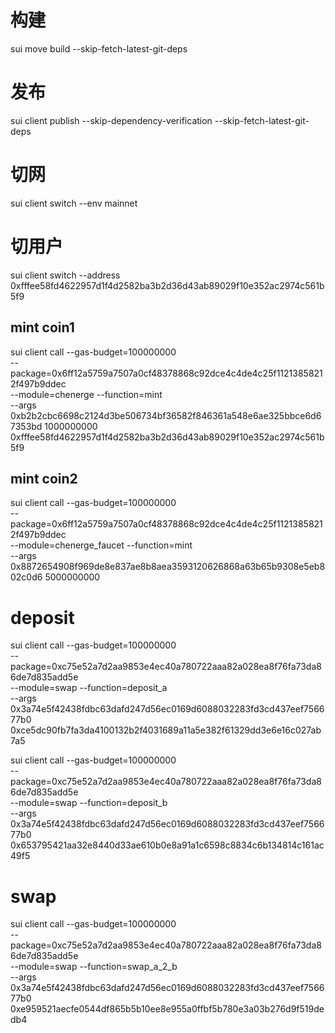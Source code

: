 # 构建
sui move build --skip-fetch-latest-git-deps

# 发布
sui client publish  --skip-dependency-verification --skip-fetch-latest-git-deps

# 切网
sui client switch --env mainnet

# 切用户
sui client switch --address 0xfffee58fd4622957d1f4d2582ba3b2d36d43ab89029f10e352ac2974c561b5f9

## mint coin1
sui client call --gas-budget=100000000 \
--package=0x6ff12a5759a7507a0cf48378868c92dce4c4de4c25f11213858212f497b9ddec \
--module=chenerge --function=mint \
--args 0xb2b2cbc6698c2124d3be506734bf36582f846361a548e6ae325bbce6d67353bd  1000000000 0xfffee58fd4622957d1f4d2582ba3b2d36d43ab89029f10e352ac2974c561b5f9




## mint coin2
sui client call --gas-budget=100000000 \
--package=0x6ff12a5759a7507a0cf48378868c92dce4c4de4c25f11213858212f497b9ddec \
--module=chenerge_faucet --function=mint \
--args 0x8872654908f969de8e837ae8b8aea3593120626868a63b65b9308e5eb802c0d6  5000000000


# deposit
sui client call --gas-budget=100000000 \
--package=0xc75e52a7d2aa9853e4ec40a780722aaa82a028ea8f76fa73da86de7d835add5e \
--module=swap --function=deposit_a \
--args 0x3a74e5f42438fdbc63dafd247d56ec0169d6088032283fd3cd437eef756677b0 0xce5dc90fb7fa3da4100132b2f4031689a11a5e382f61329dd3e6e16c027ab7a5

sui client call --gas-budget=100000000 \
--package=0xc75e52a7d2aa9853e4ec40a780722aaa82a028ea8f76fa73da86de7d835add5e \
--module=swap --function=deposit_b \
--args 0x3a74e5f42438fdbc63dafd247d56ec0169d6088032283fd3cd437eef756677b0 0x653795421aa32e8440d33ae610b0e8a91a1c6598c8834c6b134814c161ac49f5


# swap
sui client call --gas-budget=100000000 \
--package=0xc75e52a7d2aa9853e4ec40a780722aaa82a028ea8f76fa73da86de7d835add5e \
--module=swap --function=swap_a_2_b \
--args 0x3a74e5f42438fdbc63dafd247d56ec0169d6088032283fd3cd437eef756677b0 0xe959521aecfe0544df865b5b10ee8e955a0ffbf5b780e3a03b276d9f519dedb4  

